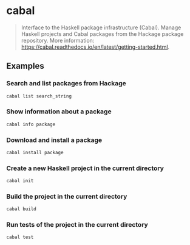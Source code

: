 # cabal

> Interface to the Haskell package infrastructure (Cabal). Manage Haskell projects and Cabal packages from the Hackage package repository. More information: <https://cabal.readthedocs.io/en/latest/getting-started.html>.

## Examples

### Search and list packages from Hackage

```bash
cabal list search_string
```

### Show information about a package

```bash
cabal info package
```

### Download and install a package

```bash
cabal install package
```

### Create a new Haskell project in the current directory

```bash
cabal init
```

### Build the project in the current directory

```bash
cabal build
```

### Run tests of the project in the current directory

```bash
cabal test
```
